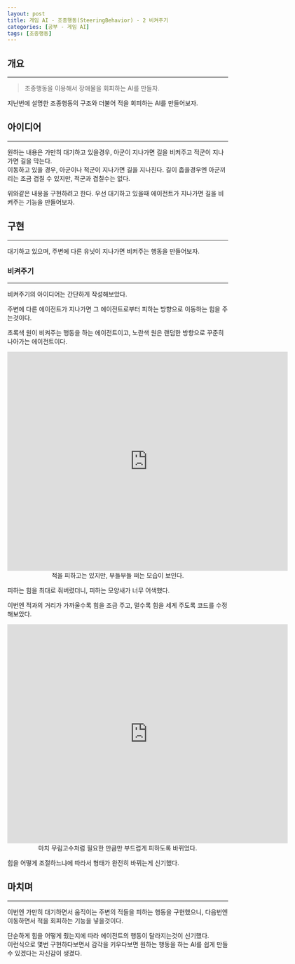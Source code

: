 ```yaml
---
layout: post
title: 게임 AI - 조종행동(SteeringBehavior) - 2 비켜주기
categories: [공부 - 게임 AI]
tags: [조종행동]
---
```


## 개요
***
> 조종행동을 이용해서 장애물을 회피하는 AI를 만들자.

지난번에 설명한 조종행동의 구조와 더불어 적을 회피하는 AI를 만들어보자.

## 아이디어
***
원하는 내용은 가만히 대기하고 있을경우, 아군이 지나가면 길을 비켜주고 적군이 지나가면 길을 막는다.  
이동하고 있을 경우, 아군이나 적군이 지나가면 길을 지나친다. 길이 좁을경우엔 아군끼리는 조금 겹칠 수 있지만, 적군과 겹칠수는 없다.

위와같은 내용을 구현하려고 한다. 우선 대기하고 있을때 에이전트가 지나가면 길을 비켜주는 기능을 만들어보자.

## 구현
***

대기하고 있으며, 주변에 다른 유닛이 지나가면 비켜주는 행동을 만들어보자.

### 비켜주기
***

비켜주기의 아이디어는 간단하게 작성해보았다.

주변에 다른 에이전트가 지나가면 그 에이전트로부터 피하는 방향으로 이동하는 힘을 주는것이다.

초록색 원이 비켜주는 행동을 하는 에이전트이고, 노란색 원은 랜덤한 방향으로 꾸준히 나아가는 에이전트이다.

<iframe width="640" height="500" src="https://www.youtube.com/embed/f8BSH4RKi-k" title="조종행동-적회피" frameborder="0" allow="accelerometer; autoplay; clipboard-write; encrypted-media; gyroscope; picture-in-picture; web-share" allowfullscreen></iframe>
<center>적을 피하고는 있지만, 부들부들 떠는 모습이 보인다.</center>



피하는 힘을 최대로 줘버렸더니, 피하는 모양새가 너무 어색했다.

이번엔 적과의 거리가 가까울수록 힘을 조금 주고, 멀수록 힘을 세게 주도록 코드를 수정해보았다.

<iframe width="640" height="500" src="https://www.youtube.com/embed/BcLjGWzLMo8" title="조종행동-적회피2" frameborder="0" allow="accelerometer; autoplay; clipboard-write; encrypted-media; gyroscope; picture-in-picture; web-share" allowfullscreen></iframe>
<center>마치 무림고수처럼 필요한 만큼만 부드럽게 피하도록 바뀌었다.</center>

힘을 어떻게 조절하느냐에 따라서 형태가 완전히 바뀌는게 신기했다.

## 마치며
***

이번엔 가만히 대기하면서 움직이는 주변의 적들을 피하는 행동을 구현했으니, 다음번엔 이동하면서 적을 회피하는 기능을 넣을것이다.

단순하게 힘을 어떻게 줬는지에 따라 에이전트의 행동이 달라지는것이 신기했다.  
이런식으로 몇번 구현하다보면서 감각을 키우다보면 원하는 행동을 하는 AI를 쉽게 만들 수 있겠다는 자신감이 생겼다.